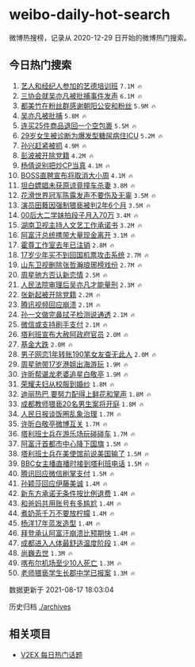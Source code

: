 # weibo-daily-hot-search

微博热搜榜，记录从 2020-12-29 日开始的微博热门搜索。

## 今日热门搜索

<!-- BEGIN -->

1. [艺人和经纪人参加的艺德培训班](https://s.weibo.com/weibo?q=%23%E8%89%BA%E4%BA%BA%E5%92%8C%E7%BB%8F%E7%BA%AA%E4%BA%BA%E5%8F%82%E5%8A%A0%E7%9A%84%E8%89%BA%E5%BE%B7%E5%9F%B9%E8%AE%AD%E7%8F%AD%23&Refer=top) `7.1M 🔥`
1. [三协会就吴亦凡被批捕事件发声](https://s.weibo.com/weibo?q=%23%E4%B8%89%E5%8D%8F%E4%BC%9A%E5%B0%B1%E5%90%B4%E4%BA%A6%E5%87%A1%E8%A2%AB%E6%89%B9%E6%8D%95%E4%BA%8B%E4%BB%B6%E5%8F%91%E5%A3%B0%23&Refer=top) `6.1M 🔥`
1. [都美竹在粉丝群感谢朝阳公安和粉丝](https://s.weibo.com/weibo?q=%23%E9%83%BD%E7%BE%8E%E7%AB%B9%E5%9C%A8%E7%B2%89%E4%B8%9D%E7%BE%A4%E6%84%9F%E8%B0%A2%E6%9C%9D%E9%98%B3%E5%85%AC%E5%AE%89%E5%92%8C%E7%B2%89%E4%B8%9D%23&Refer=top) `5.9M 🔥`
1. [吴亦凡被批捕](https://s.weibo.com/weibo?q=%23%E5%90%B4%E4%BA%A6%E5%87%A1%E8%A2%AB%E6%89%B9%E6%8D%95%23&Refer=top) `5.8M 🔥`
1. [连买25件商品退回一个空包裹](https://s.weibo.com/weibo?q=%23%E8%BF%9E%E4%B9%B025%E4%BB%B6%E5%95%86%E5%93%81%E9%80%80%E5%9B%9E%E4%B8%80%E4%B8%AA%E7%A9%BA%E5%8C%85%E8%A3%B9%23&Refer=top) `5.5M 🔥`
1. [29岁女生被诊断为爆发型糖尿病住ICU](https://s.weibo.com/weibo?q=%2329%E5%B2%81%E5%A5%B3%E7%94%9F%E8%A2%AB%E8%AF%8A%E6%96%AD%E4%B8%BA%E7%88%86%E5%8F%91%E5%9E%8B%E7%B3%96%E5%B0%BF%E7%97%85%E4%BD%8FICU%23&Refer=top) `5.2M 🔥`
1. [孙兴赶紧被抓](https://s.weibo.com/weibo?q=%E5%AD%99%E5%85%B4%E8%B5%B6%E7%B4%A7%E8%A2%AB%E6%8A%93&Refer=top) `4.9M 🔥`
1. [彭波被开除党籍](https://s.weibo.com/weibo?q=%23%E5%BD%AD%E6%B3%A2%E8%A2%AB%E5%BC%80%E9%99%A4%E5%85%9A%E7%B1%8D%23&Refer=top) `4.2M 🔥`
1. [杨倩说别把炒CP当真](https://s.weibo.com/weibo?q=%E6%9D%A8%E5%80%A9%E8%AF%B4%E5%88%AB%E6%8A%8A%E7%82%92CP%E5%BD%93%E7%9C%9F&Refer=top) `4.1M 🔥`
1. [BOSS直聘宣布将取消大小周](https://s.weibo.com/weibo?q=%23BOSS%E7%9B%B4%E8%81%98%E5%AE%A3%E5%B8%83%E5%B0%86%E5%8F%96%E6%B6%88%E5%A4%A7%E5%B0%8F%E5%91%A8%23&Refer=top) `4.1M 🔥`
1. [坦白嫖娼未获原谅竟撞车杀妻](https://s.weibo.com/weibo?q=%23%E5%9D%A6%E7%99%BD%E5%AB%96%E5%A8%BC%E6%9C%AA%E8%8E%B7%E5%8E%9F%E8%B0%85%E7%AB%9F%E6%92%9E%E8%BD%A6%E6%9D%80%E5%A6%BB%23&Refer=top) `3.8M 🔥`
1. [花滑世界冠军陈露发声不要伤及无辜](https://s.weibo.com/weibo?q=%E8%8A%B1%E6%BB%91%E4%B8%96%E7%95%8C%E5%86%A0%E5%86%9B%E9%99%88%E9%9C%B2%E5%8F%91%E5%A3%B0%E4%B8%8D%E8%A6%81%E4%BC%A4%E5%8F%8A%E6%97%A0%E8%BE%9C&Refer=top) `3.5M 🔥`
1. [演员田蕤因强制猥亵被判2年6个月](https://s.weibo.com/weibo?q=%23%E6%BC%94%E5%91%98%E7%94%B0%E8%95%A4%E5%9B%A0%E5%BC%BA%E5%88%B6%E7%8C%A5%E4%BA%B5%E8%A2%AB%E5%88%A42%E5%B9%B46%E4%B8%AA%E6%9C%88%23&Refer=top) `3.5M 🔥`
1. [00后大二学妹拍段子月入70万](https://s.weibo.com/weibo?q=%2300%E5%90%8E%E5%A4%A7%E4%BA%8C%E5%AD%A6%E5%A6%B9%E6%8B%8D%E6%AE%B5%E5%AD%90%E6%9C%88%E5%85%A570%E4%B8%87%23&Refer=top) `3.4M 🔥`
1. [湖南卫视主持人文艺工作承诺书](https://s.weibo.com/weibo?q=%23%E6%B9%96%E5%8D%97%E5%8D%AB%E8%A7%86%E4%B8%BB%E6%8C%81%E4%BA%BA%E6%96%87%E8%89%BA%E5%B7%A5%E4%BD%9C%E6%89%BF%E8%AF%BA%E4%B9%A6%23&Refer=top) `3.2M 🔥`
1. [阿富汗总统携带大量现金离开](https://s.weibo.com/weibo?q=%23%E9%98%BF%E5%AF%8C%E6%B1%97%E6%80%BB%E7%BB%9F%E6%90%BA%E5%B8%A6%E5%A4%A7%E9%87%8F%E7%8E%B0%E9%87%91%E7%A6%BB%E5%BC%80%23&Refer=top) `3.1M 🔥`
1. [霍尊工作室去年已注销](https://s.weibo.com/weibo?q=%23%E9%9C%8D%E5%B0%8A%E5%B7%A5%E4%BD%9C%E5%AE%A4%E5%8E%BB%E5%B9%B4%E5%B7%B2%E6%B3%A8%E9%94%80%23&Refer=top) `2.8M 🔥`
1. [17岁少年买不到回国机票攻击系统](https://s.weibo.com/weibo?q=%2317%E5%B2%81%E5%B0%91%E5%B9%B4%E4%B9%B0%E4%B8%8D%E5%88%B0%E5%9B%9E%E5%9B%BD%E6%9C%BA%E7%A5%A8%E6%94%BB%E5%87%BB%E7%B3%BB%E7%BB%9F%23&Refer=top) `2.7M 🔥`
1. [山东卫视删除张哲瀚琅琊榜戏份](https://s.weibo.com/weibo?q=%23%E5%B1%B1%E4%B8%9C%E5%8D%AB%E8%A7%86%E5%88%A0%E9%99%A4%E5%BC%A0%E5%93%B2%E7%80%9A%E7%90%85%E7%90%8A%E6%A6%9C%E6%88%8F%E4%BB%BD%23&Refer=top) `2.7M 🔥`
1. [周星驰方否认新恋情](https://s.weibo.com/weibo?q=%23%E5%91%A8%E6%98%9F%E9%A9%B0%E6%96%B9%E5%90%A6%E8%AE%A4%E6%96%B0%E6%81%8B%E6%83%85%23&Refer=top) `2.5M 🔥`
1. [人民法院审理后吴亦凡才能量刑](https://s.weibo.com/weibo?q=%23%E4%BA%BA%E6%B0%91%E6%B3%95%E9%99%A2%E5%AE%A1%E7%90%86%E5%90%8E%E5%90%B4%E4%BA%A6%E5%87%A1%E6%89%8D%E8%83%BD%E9%87%8F%E5%88%91%23&Refer=top) `2.3M 🔥`
1. [张新起被开除党籍](https://s.weibo.com/weibo?q=%23%E5%BC%A0%E6%96%B0%E8%B5%B7%E8%A2%AB%E5%BC%80%E9%99%A4%E5%85%9A%E7%B1%8D%23&Refer=top) `2.2M 🔥`
1. [腾讯视频回应崩溃](https://s.weibo.com/weibo?q=%23%E8%85%BE%E8%AE%AF%E8%A7%86%E9%A2%91%E5%9B%9E%E5%BA%94%E5%B4%A9%E6%BA%83%23&Refer=top) `2.1M 🔥`
1. [孙一文做完鼻拭子检测说通透](https://s.weibo.com/weibo?q=%23%E5%AD%99%E4%B8%80%E6%96%87%E5%81%9A%E5%AE%8C%E9%BC%BB%E6%8B%AD%E5%AD%90%E6%A3%80%E6%B5%8B%E8%AF%B4%E9%80%9A%E9%80%8F%23&Refer=top) `2.1M 🔥`
1. [微信或支持刷手支付](https://s.weibo.com/weibo?q=%23%E5%BE%AE%E4%BF%A1%E6%88%96%E6%94%AF%E6%8C%81%E5%88%B7%E6%89%8B%E6%94%AF%E4%BB%98%23&Refer=top) `2.1M 🔥`
1. [塔利班宣布大赦阿政府官员](https://s.weibo.com/weibo?q=%23%E5%A1%94%E5%88%A9%E7%8F%AD%E5%AE%A3%E5%B8%83%E5%A4%A7%E8%B5%A6%E9%98%BF%E6%94%BF%E5%BA%9C%E5%AE%98%E5%91%98%23&Refer=top) `2.0M 🔥`
1. [基金大跌](https://s.weibo.com/weibo?q=%E5%9F%BA%E9%87%91%E5%A4%A7%E8%B7%8C&Refer=top) `2.0M 🔥`
1. [男子网恋1年转账190笔女友查无此人](https://s.weibo.com/weibo?q=%23%E7%94%B7%E5%AD%90%E7%BD%91%E6%81%8B1%E5%B9%B4%E8%BD%AC%E8%B4%A6190%E7%AC%94%E5%A5%B3%E5%8F%8B%E6%9F%A5%E6%97%A0%E6%AD%A4%E4%BA%BA%23&Refer=top) `2.0M 🔥`
1. [周星驰带17岁港姐出海游玩](https://s.weibo.com/weibo?q=%E5%91%A8%E6%98%9F%E9%A9%B0%E5%B8%A617%E5%B2%81%E6%B8%AF%E5%A7%90%E5%87%BA%E6%B5%B7%E6%B8%B8%E7%8E%A9&Refer=top) `1.9M 🔥`
1. [许昕帮谌龙老婆追星白敬亭](https://s.weibo.com/weibo?q=%23%E8%AE%B8%E6%98%95%E5%B8%AE%E8%B0%8C%E9%BE%99%E8%80%81%E5%A9%86%E8%BF%BD%E6%98%9F%E7%99%BD%E6%95%AC%E4%BA%AD%23&Refer=top) `1.9M 🔥`
1. [荣耀夫妇从校服到婚纱](https://s.weibo.com/weibo?q=%23%E8%8D%A3%E8%80%80%E5%A4%AB%E5%A6%87%E4%BB%8E%E6%A0%A1%E6%9C%8D%E5%88%B0%E5%A9%9A%E7%BA%B1%23&Refer=top) `1.8M 🔥`
1. [迪丽热巴 要努力配得上鲜花和掌声](https://s.weibo.com/weibo?q=%E8%BF%AA%E4%B8%BD%E7%83%AD%E5%B7%B4%20%E8%A6%81%E5%8A%AA%E5%8A%9B%E9%85%8D%E5%BE%97%E4%B8%8A%E9%B2%9C%E8%8A%B1%E5%92%8C%E6%8E%8C%E5%A3%B0&Refer=top) `1.8M 🔥`
1. [成都教师猥亵20名男生案将开庭](https://s.weibo.com/weibo?q=%23%E6%88%90%E9%83%BD%E6%95%99%E5%B8%88%E7%8C%A5%E4%BA%B520%E5%90%8D%E7%94%B7%E7%94%9F%E6%A1%88%E5%B0%86%E5%BC%80%E5%BA%AD%23&Refer=top) `1.8M 🔥`
1. [人民日报谈饭圈乱象治理](https://s.weibo.com/weibo?q=%23%E4%BA%BA%E6%B0%91%E6%97%A5%E6%8A%A5%E8%B0%88%E9%A5%AD%E5%9C%88%E4%B9%B1%E8%B1%A1%E6%B2%BB%E7%90%86%23&Refer=top) `1.7M 🔥`
1. [许昕白敬亭微博互关](https://s.weibo.com/weibo?q=%23%E8%AE%B8%E6%98%95%E7%99%BD%E6%95%AC%E4%BA%AD%E5%BE%AE%E5%8D%9A%E4%BA%92%E5%85%B3%23&Refer=top) `1.7M 🔥`
1. [塔利班士兵在游乐场玩碰碰车](https://s.weibo.com/weibo?q=%23%E5%A1%94%E5%88%A9%E7%8F%AD%E5%A3%AB%E5%85%B5%E5%9C%A8%E6%B8%B8%E4%B9%90%E5%9C%BA%E7%8E%A9%E7%A2%B0%E7%A2%B0%E8%BD%A6%23&Refer=top) `1.7M 🔥`
1. [阿富汗首都市中心降下国旗](https://s.weibo.com/weibo?q=%23%E9%98%BF%E5%AF%8C%E6%B1%97%E9%A6%96%E9%83%BD%E5%B8%82%E4%B8%AD%E5%BF%83%E9%99%8D%E4%B8%8B%E5%9B%BD%E6%97%97%23&Refer=top) `1.5M 🔥`
1. [塔利班士兵在美使馆前说美国输了](https://s.weibo.com/weibo?q=%23%E5%A1%94%E5%88%A9%E7%8F%AD%E5%A3%AB%E5%85%B5%E5%9C%A8%E7%BE%8E%E4%BD%BF%E9%A6%86%E5%89%8D%E8%AF%B4%E7%BE%8E%E5%9B%BD%E8%BE%93%E4%BA%86%23&Refer=top) `1.5M 🔥`
1. [BBC女主播直播时接到塔利班电话](https://s.weibo.com/weibo?q=%23BBC%E5%A5%B3%E4%B8%BB%E6%92%AD%E7%9B%B4%E6%92%AD%E6%97%B6%E6%8E%A5%E5%88%B0%E5%A1%94%E5%88%A9%E7%8F%AD%E7%94%B5%E8%AF%9D%23&Refer=top) `1.5M 🔥`
1. [腾讯回应微信刷掌支付](https://s.weibo.com/weibo?q=%23%E8%85%BE%E8%AE%AF%E5%9B%9E%E5%BA%94%E5%BE%AE%E4%BF%A1%E5%88%B7%E6%8E%8C%E6%94%AF%E4%BB%98%23&Refer=top) `1.5M 🔥`
1. [孙颖莎回应伊藤美诚](https://s.weibo.com/weibo?q=%23%E5%AD%99%E9%A2%96%E8%8E%8E%E5%9B%9E%E5%BA%94%E4%BC%8A%E8%97%A4%E7%BE%8E%E8%AF%9A%23&Refer=top) `1.4M 🔥`
1. [新东方承诺无条件按比例退费](https://s.weibo.com/weibo?q=%23%E6%96%B0%E4%B8%9C%E6%96%B9%E6%89%BF%E8%AF%BA%E6%97%A0%E6%9D%A1%E4%BB%B6%E6%8C%89%E6%AF%94%E4%BE%8B%E9%80%80%E8%B4%B9%23&Refer=top) `1.4M 🔥`
1. [和爸妈共用账号有多尴尬](https://s.weibo.com/weibo?q=%23%E5%92%8C%E7%88%B8%E5%A6%88%E5%85%B1%E7%94%A8%E8%B4%A6%E5%8F%B7%E6%9C%89%E5%A4%9A%E5%B0%B4%E5%B0%AC%23&Refer=top) `1.4M 🔥`
1. [煮奶茶千万不要放柠檬](https://s.weibo.com/weibo?q=%23%E7%85%AE%E5%A5%B6%E8%8C%B6%E5%8D%83%E4%B8%87%E4%B8%8D%E8%A6%81%E6%94%BE%E6%9F%A0%E6%AA%AC%23&Refer=top) `1.4M 🔥`
1. [杨洋17年蓝发造型](https://s.weibo.com/weibo?q=%23%E6%9D%A8%E6%B4%8B17%E5%B9%B4%E8%93%9D%E5%8F%91%E9%80%A0%E5%9E%8B%23&Refer=top) `1.4M 🔥`
1. [拜登承认阿富汗崩溃比预期快](https://s.weibo.com/weibo?q=%23%E6%8B%9C%E7%99%BB%E6%89%BF%E8%AE%A4%E9%98%BF%E5%AF%8C%E6%B1%97%E5%B4%A9%E6%BA%83%E6%AF%94%E9%A2%84%E6%9C%9F%E5%BF%AB%23&Refer=top) `1.4M 🔥`
1. [成都进入人体最舒适温度阶段](https://s.weibo.com/weibo?q=%23%E6%88%90%E9%83%BD%E8%BF%9B%E5%85%A5%E4%BA%BA%E4%BD%93%E6%9C%80%E8%88%92%E9%80%82%E6%B8%A9%E5%BA%A6%E9%98%B6%E6%AE%B5%23&Refer=top) `1.4M 🔥`
1. [尚巍去世](https://s.weibo.com/weibo?q=%E5%B0%9A%E5%B7%8D%E5%8E%BB%E4%B8%96&Refer=top) `1.3M 🔥`
1. [喀布尔机场至少10人死亡](https://s.weibo.com/weibo?q=%23%E5%96%80%E5%B8%83%E5%B0%94%E6%9C%BA%E5%9C%BA%E8%87%B3%E5%B0%9110%E4%BA%BA%E6%AD%BB%E4%BA%A1%23&Refer=top) `1.3M 🔥`
1. [老师猥亵学生长郡中学已报案](https://s.weibo.com/weibo?q=%23%E8%80%81%E5%B8%88%E7%8C%A5%E4%BA%B5%E5%AD%A6%E7%94%9F%E9%95%BF%E9%83%A1%E4%B8%AD%E5%AD%A6%E5%B7%B2%E6%8A%A5%E6%A1%88%23&Refer=top) `1.3M 🔥`

数据更新于 2021-08-17 18:03:04

<!-- END -->

历史归档 [./archives](./archives)

## 相关项目

- [V2EX 每日热门话题](https://github.com/boojack/v2ex-daily-hot-topic)
